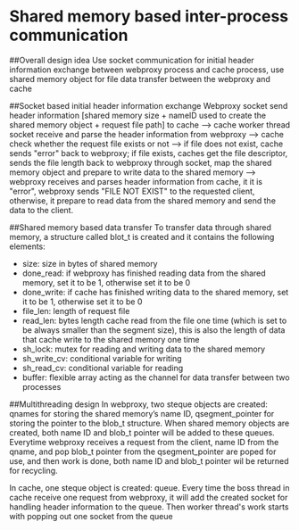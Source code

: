 # Shared memory based inter-process communication

##Overall design idea
Use socket communication for initial header information exchange between webproxy process and cache process, use shared memory object for file data transfer between the webproxy and cache

##Socket based initial header information exchange
Webproxy socket send header information [shared memory size + nameID used to create the shared memory object + request file path] to cache --> cache worker thread socket receive and parse the header information from webproxy --> cache check whether the request file exists or not --> if file does not exist, cache sends "error" back to webproxy; if file exists, caches get the file descriptor, sends the file length back to webproxy through socket, map the shared memory object and prepare to write data to the shared memory --> webproxy receives  and parses header information from cache, it it is "error", webproxy sends "FILE NOT EXIST" to the requested client, otherwise, it prepare to read data from the shared memory and send the data to the client.

##Shared memory based data transfer
To transfer data through shared memory, a structure called blot_t is created and it contains the following elements:
* size: size in bytes of shared memory
* done_read: if webproxy has finished reading data from the shared memory,
           set it to be 1, otherwise set it to be 0
* done_write: if cache has finished writing data to the shared memory, set 
            it to be 1, otherwise set it to be 0
* file_len: length of request file
* read_len: bytes length cache read from the file one time (which is set to 
          be always smaller than the segment size), this is also the length of data that cache write to the shared memory one time
* sh_lock: mutex for reading and writing data to the shared memory
* sh_write_cv: conditional variable for writing
* sh_read_cv: conditional variable for reading
* buffer: flexible array acting as the channel for data transfer between two processes

##Multithreading design
In webproxy, two steque objects are created: qnames for storing the shared memory’s name ID, qsegment_pointer for storing the pointer to the blob_t structure. When shared memory objects are created, both name ID and blob_t pointer will be added to these queues. Everytime webproxy receives a request from the client, name ID from the qname, and pop blob_t pointer from the qsegment_pointer are poped for use, and then work is done, both name ID and blob_t pointer wil be returned for recycling.

In cache, one steque object is created: queue. Every time the boss thread in cache receive one request from webproxy, it will add the created socket for handling header information to the queue. Then worker thread's work starts with popping out one socket from the queue


